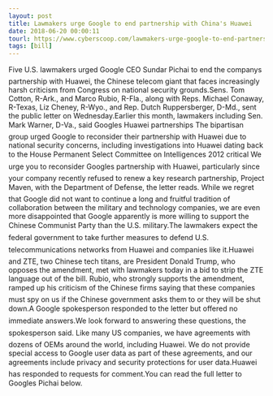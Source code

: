 ```yaml
---
layout: post
title: Lawmakers urge Google to end partnership with China's Huawei
date: 2018-06-20 00:00:11
tourl: https://www.cyberscoop.com/lawmakers-urge-google-to-end-partnership-with-chinas-huawei/?category_news=technology
tags: [bill]
---
```

Five U.S. lawmakers urged Google CEO Sundar Pichai to end the companys partnership with Huawei, the Chinese telecom giant that faces increasingly harsh criticism from Congress on national security grounds.Sens. Tom Cotton, R-Ark., and Marco Rubio, R-Fla., along with Reps. Michael Conaway, R-Texas, Liz Cheney, R-Wyo., and Rep. Dutch Ruppersberger, D-Md., sent the public letter on Wednesday.Earlier this month, lawmakers including Sen. Mark Warner, D-Va., said Googles Huawei partnerships The bipartisan group urged Google to reconsider their partnership with Huawei due to national security concerns, including investigations into Huawei dating back to the House Permanent Select Committee on Intelligences 2012 critical We urge you to reconsider Googles partnership with Huawei, particularly since your company recently refused to renew a key research partnership, Project Maven, with the Department of Defense, the letter reads. While we regret that Google did not want to continue a long and fruitful tradition of collaboration between the military and technology companies, we are even more disappointed that Google apparently is more willing to support the Chinese Communist Party than the U.S. military.The lawmakers expect the federal government to take further measures to defend U.S. telecommunications networks from Huawei and companies like it.Huawei and ZTE, two Chinese tech titans, are President Donald Trump, who opposes the amendment, met with lawmakers today in a bid to strip the ZTE language out of the bill. Rubio, who strongly supports the amendment, ramped up his criticism of the Chinese firms saying that these companies must spy on us if the Chinese government asks them to or they will be shut down.A Google spokesperson responded to the letter but offered no immediate answers.We look forward to answering these questions, the spokesperson said. Like many US companies, we have agreements with dozens of OEMs around the world, including Huawei. We do not provide special access to Google user data as part of these agreements, and our agreements include privacy and security protections for user data.Huawei has responded to requests for comment.You can read the full letter to Googles Pichai below.